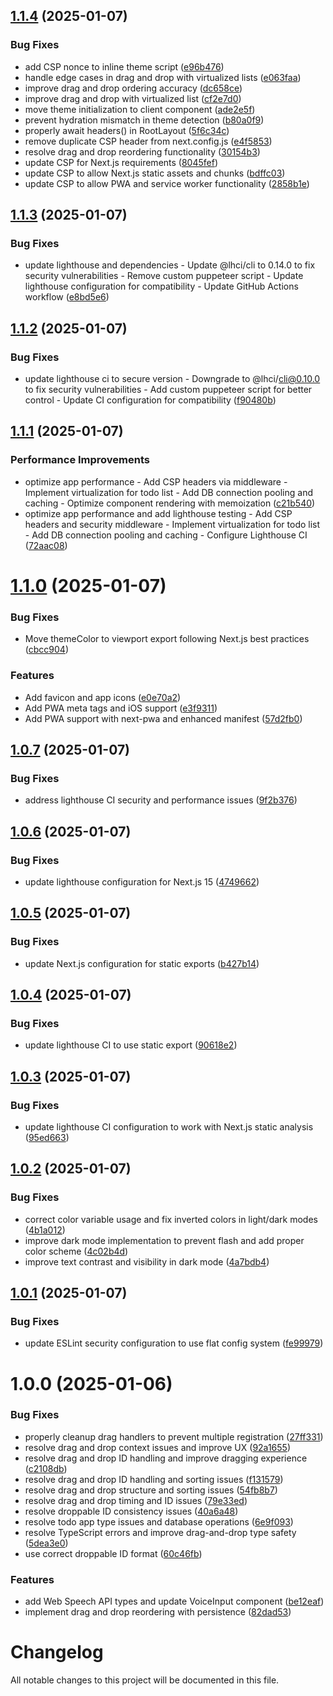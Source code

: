 ## [1.1.4](https://github.com/chrisknu/brutalist_todo/compare/v1.1.3...v1.1.4) (2025-01-07)


### Bug Fixes

* add CSP nonce to inline theme script ([e96b476](https://github.com/chrisknu/brutalist_todo/commit/e96b476ceecd1702c77434a18633121ab34cc765))
* handle edge cases in drag and drop with virtualized lists ([e063faa](https://github.com/chrisknu/brutalist_todo/commit/e063faa7644a1c1ae1c6e19f82c418ae141b104d))
* improve drag and drop ordering accuracy ([dc658ce](https://github.com/chrisknu/brutalist_todo/commit/dc658ce9a94b1b33f097e09c29a0e787f0b4ea6a))
* improve drag and drop with virtualized list ([cf2e7d0](https://github.com/chrisknu/brutalist_todo/commit/cf2e7d00ea6e37a5009d9cfeb2a1c91bfa82a57e))
* move theme initialization to client component ([ade2e5f](https://github.com/chrisknu/brutalist_todo/commit/ade2e5f2e93f8db7120debceae8b45cc9c53e87e))
* prevent hydration mismatch in theme detection ([b80a0f9](https://github.com/chrisknu/brutalist_todo/commit/b80a0f9e5451d767d11e566a98a77acb53e78997))
* properly await headers() in RootLayout ([5f6c34c](https://github.com/chrisknu/brutalist_todo/commit/5f6c34c0fe16d215bc5e8e2beef32cfd68d7418f))
* remove duplicate CSP header from next.config.js ([e4f5853](https://github.com/chrisknu/brutalist_todo/commit/e4f5853b2833d884a921b2731832a0babcc9bca5))
* resolve drag and drop reordering functionality ([30154b3](https://github.com/chrisknu/brutalist_todo/commit/30154b3b532234db452e728ce6892cd37080b6b9))
* update CSP for Next.js requirements ([8045fef](https://github.com/chrisknu/brutalist_todo/commit/8045fefb8eb9d2b476b5270c5c61c5b9cba93a87))
* update CSP to allow Next.js static assets and chunks ([bdffc03](https://github.com/chrisknu/brutalist_todo/commit/bdffc03e67ee1ed85789647803e5d2ce4a0c94d1))
* update CSP to allow PWA and service worker functionality ([2858b1e](https://github.com/chrisknu/brutalist_todo/commit/2858b1e76faf236aba52d2423f318fb49b5a16e9))

## [1.1.3](https://github.com/chrisknu/brutalist_todo/compare/v1.1.2...v1.1.3) (2025-01-07)


### Bug Fixes

* update lighthouse and dependencies - Update @lhci/cli to 0.14.0 to fix security vulnerabilities - Remove custom puppeteer script - Update lighthouse configuration for compatibility - Update GitHub Actions workflow ([e8bd5e6](https://github.com/chrisknu/brutalist_todo/commit/e8bd5e649f937e6c53720805d14f952d373ef4d8))

## [1.1.2](https://github.com/chrisknu/brutalist_todo/compare/v1.1.1...v1.1.2) (2025-01-07)


### Bug Fixes

* update lighthouse ci to secure version - Downgrade to @lhci/cli@0.10.0 to fix security vulnerabilities - Add custom puppeteer script for better control - Update CI configuration for compatibility ([f90480b](https://github.com/chrisknu/brutalist_todo/commit/f90480b34ce5611ffb319d2e04be261685f427f6))

## [1.1.1](https://github.com/chrisknu/brutalist_todo/compare/v1.1.0...v1.1.1) (2025-01-07)


### Performance Improvements

* optimize app performance - Add CSP headers via middleware - Implement virtualization for todo list - Add DB connection pooling and caching - Optimize component rendering with memoization ([c21b540](https://github.com/chrisknu/brutalist_todo/commit/c21b540e037e32f99206237d5973cc205235f75b))
* optimize app performance and add lighthouse testing - Add CSP headers and security middleware - Implement virtualization for todo list - Add DB connection pooling and caching - Configure Lighthouse CI ([72aac08](https://github.com/chrisknu/brutalist_todo/commit/72aac086281976dca65e4eaef63f15add8cb6ebb))

# [1.1.0](https://github.com/chrisknu/brutalist_todo/compare/v1.0.7...v1.1.0) (2025-01-07)


### Bug Fixes

* Move themeColor to viewport export following Next.js best practices ([cbcc904](https://github.com/chrisknu/brutalist_todo/commit/cbcc90471d238d237f8b4d34a3c9c6fe161b4629))


### Features

* Add favicon and app icons ([e0e70a2](https://github.com/chrisknu/brutalist_todo/commit/e0e70a22fa3bbadbea7a8b6ee8707a9b1d9fefb0))
* Add PWA meta tags and iOS support ([e3f9311](https://github.com/chrisknu/brutalist_todo/commit/e3f9311eeb740f8ccca5cca352b09dc0c2796db2))
* Add PWA support with next-pwa and enhanced manifest ([57d2fb0](https://github.com/chrisknu/brutalist_todo/commit/57d2fb0cfc4fa663570747a323f9d15352463356))

## [1.0.7](https://github.com/chrisknu/brutalist_todo/compare/v1.0.6...v1.0.7) (2025-01-07)


### Bug Fixes

* address lighthouse CI security and performance issues ([9f2b376](https://github.com/chrisknu/brutalist_todo/commit/9f2b37643363125ef5a455bb1f98e9db639b0512))

## [1.0.6](https://github.com/chrisknu/brutalist_todo/compare/v1.0.5...v1.0.6) (2025-01-07)


### Bug Fixes

* update lighthouse configuration for Next.js 15 ([4749662](https://github.com/chrisknu/brutalist_todo/commit/4749662332254c17b631da480696659fab67d927))

## [1.0.5](https://github.com/chrisknu/brutalist_todo/compare/v1.0.4...v1.0.5) (2025-01-07)


### Bug Fixes

* update Next.js configuration for static exports ([b427b14](https://github.com/chrisknu/brutalist_todo/commit/b427b14cb9a28428b0fd1b7ebfad4db9b3365e91))

## [1.0.4](https://github.com/chrisknu/brutalist_todo/compare/v1.0.3...v1.0.4) (2025-01-07)


### Bug Fixes

* update lighthouse CI to use static export ([90618e2](https://github.com/chrisknu/brutalist_todo/commit/90618e2761b5e0a3b0b0207cae176239ef998388))

## [1.0.3](https://github.com/chrisknu/brutalist_todo/compare/v1.0.2...v1.0.3) (2025-01-07)


### Bug Fixes

* update lighthouse CI configuration to work with Next.js static analysis ([95ed663](https://github.com/chrisknu/brutalist_todo/commit/95ed663e2124c7db034f16dce97612b7edb73953))

## [1.0.2](https://github.com/chrisknu/brutalist_todo/compare/v1.0.1...v1.0.2) (2025-01-07)


### Bug Fixes

* correct color variable usage and fix inverted colors in light/dark modes ([4b1a012](https://github.com/chrisknu/brutalist_todo/commit/4b1a01286fb02a227704a59cc1913a03f2a18686))
* improve dark mode implementation to prevent flash and add proper color scheme ([4c02b4d](https://github.com/chrisknu/brutalist_todo/commit/4c02b4d23a23cebbc18cd9600fa35945905260f3))
* improve text contrast and visibility in dark mode ([4a7bdb4](https://github.com/chrisknu/brutalist_todo/commit/4a7bdb44e057eb491a8f5ffd39a5daeca36e2c7c))

## [1.0.1](https://github.com/chrisknu/brutalist_todo/compare/v1.0.0...v1.0.1) (2025-01-07)


### Bug Fixes

* update ESLint security configuration to use flat config system ([fe99979](https://github.com/chrisknu/brutalist_todo/commit/fe999798ea4807aeaa800c9de72ae948cec681b3))

# 1.0.0 (2025-01-06)


### Bug Fixes

* properly cleanup drag handlers to prevent multiple registration ([27ff331](https://github.com/chrisknu/brutalist_todo/commit/27ff3313b1f5754762899b6e9395dbf352b4ab58))
* resolve drag and drop context issues and improve UX ([92a1655](https://github.com/chrisknu/brutalist_todo/commit/92a1655c51dd227bbc048e74c0b948371b9cb20d))
* resolve drag and drop ID handling and improve dragging experience ([c2108db](https://github.com/chrisknu/brutalist_todo/commit/c2108db0b6ee9a177644a2e16ea77012fd826e2e))
* resolve drag and drop ID handling and sorting issues ([f131579](https://github.com/chrisknu/brutalist_todo/commit/f131579b93020ca1c84631cf100044d022d85468))
* resolve drag and drop structure and sorting issues ([54fb8b7](https://github.com/chrisknu/brutalist_todo/commit/54fb8b7ae5e4408e5e6f6e241411c949c66bae87))
* resolve drag and drop timing and ID issues ([79e33ed](https://github.com/chrisknu/brutalist_todo/commit/79e33edd76b09ed2f2b10a96a3ae51dd1e64657f))
* resolve droppable ID consistency issues ([40a6a48](https://github.com/chrisknu/brutalist_todo/commit/40a6a48c220ebc68e11745c8cb523d59ee029147))
* resolve todo app type issues and database operations ([6e9f093](https://github.com/chrisknu/brutalist_todo/commit/6e9f093d8897052848166128711d7b0cfc7a4a3c))
* resolve TypeScript errors and improve drag-and-drop type safety ([5dea3e0](https://github.com/chrisknu/brutalist_todo/commit/5dea3e070cc9dde6d6736b170ac4597640ad9b70))
* use correct droppable ID format ([60c46fb](https://github.com/chrisknu/brutalist_todo/commit/60c46fb37523c3747efc47050703135857acde40))


### Features

* add Web Speech API types and update VoiceInput component ([be12eaf](https://github.com/chrisknu/brutalist_todo/commit/be12eaf0fc063944c14c7bc892c8e173d5404736))
* implement drag and drop reordering with persistence ([82dad53](https://github.com/chrisknu/brutalist_todo/commit/82dad5333b83ae764b85904baf658731662a7b74))

# Changelog

All notable changes to this project will be documented in this file.
